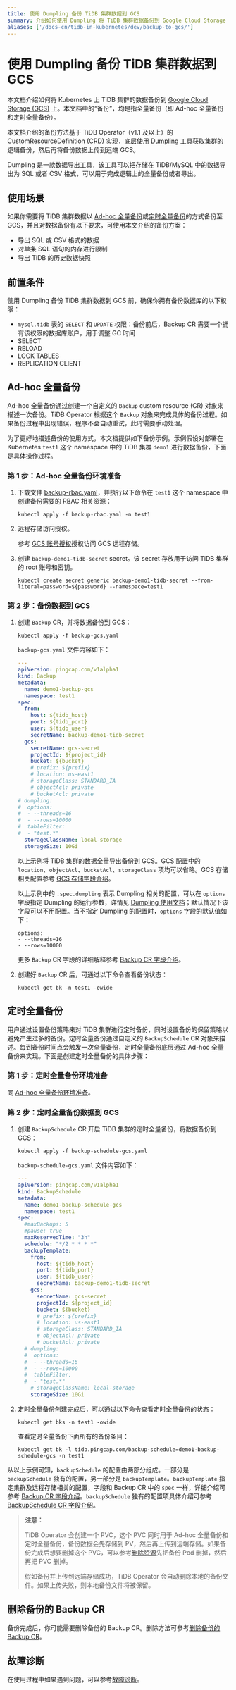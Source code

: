 ```yaml
---
title: 使用 Dumpling 备份 TiDB 集群数据到 GCS
summary: 介绍如何使用 Dumpling 将 TiDB 集群数据备份到 Google Cloud Storage (GCS)。
aliases: ['/docs-cn/tidb-in-kubernetes/dev/backup-to-gcs/']
---
```


# 使用 Dumpling 备份 TiDB 集群数据到 GCS

本文档介绍如何将 Kubernetes 上 TiDB 集群的数据备份到 [Google Cloud Storage (GCS)](https://cloud.google.com/storage/docs/) 上。本文档中的“备份”，均是指全量备份（即 Ad-hoc 全量备份和定时全量备份）。

本文档介绍的备份方法基于 TiDB Operator（v1.1 及以上）的 CustomResourceDefinition (CRD) 实现，底层使用 [Dumpling](https://docs.pingcap.com/zh/tidb/stable/dumpling-overview) 工具获取集群的逻辑备份，然后再将备份数据上传到远端 GCS。

Dumpling 是一款数据导出工具，该工具可以把存储在 TiDB/MySQL 中的数据导出为 SQL 或者 CSV 格式，可以用于完成逻辑上的全量备份或者导出。

## 使用场景

如果你需要将 TiDB 集群数据以 [Ad-hoc 全量备份](#ad-hoc-全量备份)或[定时全量备份](#定时全量备份)的方式备份至 GCS，并且对数据备份有以下要求，可使用本文介绍的备份方案：

- 导出 SQL 或 CSV 格式的数据
- 对单条 SQL 语句的内存进行限制
- 导出 TiDB 的历史数据快照

## 前置条件

使用 Dumpling 备份 TiDB 集群数据到 GCS 前，确保你拥有备份数据库的以下权限：

* `mysql.tidb` 表的 `SELECT` 和 `UPDATE` 权限：备份前后，Backup CR 需要一个拥有该权限的数据库账户，用于调整 GC 时间
* SELECT
* RELOAD
* LOCK TABLES
* REPLICATION CLIENT

## Ad-hoc 全量备份

Ad-hoc 全量备份通过创建一个自定义的 `Backup` custom resource (CR) 对象来描述一次备份。TiDB Operator 根据这个 `Backup` 对象来完成具体的备份过程。如果备份过程中出现错误，程序不会自动重试，此时需要手动处理。

为了更好地描述备份的使用方式，本文档提供如下备份示例。示例假设对部署在 Kubernetes `test1` 这个 namespace 中的 TiDB 集群 `demo1` 进行数据备份，下面是具体操作过程。

### 第 1 步：Ad-hoc 全量备份环境准备

1. 下载文件 [backup-rbac.yaml](https://github.com/pingcap/tidb-operator/blob/v1.5.4/manifests/backup/backup-rbac.yaml)，并执行以下命令在 `test1` 这个 namespace 中创建备份需要的 RBAC 相关资源：

    
    ```shell
    kubectl apply -f backup-rbac.yaml -n test1
    ```

2. 远程存储访问授权。

    参考 [GCS 账号授权](grant-permissions-to-remote-storage.md#gcs-账号授权)授权访问 GCS 远程存储。

3. 创建 `backup-demo1-tidb-secret` secret。该 secret 存放用于访问 TiDB 集群的 root 账号和密钥。

    
    ```shell
    kubectl create secret generic backup-demo1-tidb-secret --from-literal=password=${password} --namespace=test1
    ```

### 第 2 步：备份数据到 GCS

1. 创建 `Backup` CR，并将数据备份到 GCS：

    
    ```shell
    kubectl apply -f backup-gcs.yaml
    ```

    `backup-gcs.yaml` 文件内容如下：

    
    ```yaml
    ---
    apiVersion: pingcap.com/v1alpha1
    kind: Backup
    metadata:
      name: demo1-backup-gcs
      namespace: test1
    spec:
      from:
        host: ${tidb_host}
        port: ${tidb_port}
        user: ${tidb_user}
        secretName: backup-demo1-tidb-secret
      gcs:
        secretName: gcs-secret
        projectId: ${project_id}
        bucket: ${bucket}
        # prefix: ${prefix}
        # location: us-east1
        # storageClass: STANDARD_IA
        # objectAcl: private
        # bucketAcl: private
    # dumpling:
    #  options:
    #  - --threads=16
    #  - --rows=10000
    #  tableFilter:
    #  - "test.*"
      storageClassName: local-storage
      storageSize: 10Gi
    ```

    以上示例将 TiDB 集群的数据全量导出备份到 GCS。GCS 配置中的 `location`、`objectAcl`、`bucketAcl`、`storageClass` 项均可以省略。GCS 存储相关配置参考 [GCS 存储字段介绍](backup-restore-cr.md#gcs-存储字段介绍)。

    以上示例中的 `.spec.dumpling` 表示 Dumpling 相关的配置，可以在 `options` 字段指定 Dumpling 的运行参数，详情见 [Dumpling 使用文档](https://docs.pingcap.com/zh/tidb/stable/dumpling-overview#dumpling-主要选项表)；默认情况下该字段可以不用配置。当不指定 Dumpling 的配置时，`options` 字段的默认值如下：

    ```
    options:
    - --threads=16
    - --rows=10000
    ```

    更多 `Backup` CR 字段的详细解释参考 [Backup CR 字段介绍](backup-restore-cr.md#backup-cr-字段介绍)。

2. 创建好 `Backup` CR 后，可通过以下命令查看备份状态：

    
    ```shell
    kubectl get bk -n test1 -owide
    ```

## 定时全量备份

用户通过设置备份策略来对 TiDB 集群进行定时备份，同时设置备份的保留策略以避免产生过多的备份。定时全量备份通过自定义的 `BackupSchedule` CR 对象来描述。每到备份时间点会触发一次全量备份，定时全量备份底层通过 Ad-hoc 全量备份来实现。下面是创建定时全量备份的具体步骤：

### 第 1 步：定时全量备份环境准备

同 [Ad-hoc 全量备份环境准备](#第-1-步ad-hoc-全量备份环境准备)。

### 第 2 步：定时全量备份数据到 GCS

1. 创建 `BackupSchedule` CR 开启 TiDB 集群的定时全量备份，将数据备份到 GCS：

    
    ```shell
    kubectl apply -f backup-schedule-gcs.yaml
    ```

    `backup-schedule-gcs.yaml` 文件内容如下：

    ```yaml
    ---
    apiVersion: pingcap.com/v1alpha1
    kind: BackupSchedule
    metadata:
      name: demo1-backup-schedule-gcs
      namespace: test1
    spec:
      #maxBackups: 5
      #pause: true
      maxReservedTime: "3h"
      schedule: "*/2 * * * *"
      backupTemplate:
        from:
          host: ${tidb_host}
          port: ${tidb_port}
          user: ${tidb_user}
          secretName: backup-demo1-tidb-secret
        gcs:
          secretName: gcs-secret
          projectId: ${project_id}
          bucket: ${bucket}
          # prefix: ${prefix}
          # location: us-east1
          # storageClass: STANDARD_IA
          # objectAcl: private
          # bucketAcl: private
      # dumpling:
      #  options:
      #  - --threads=16
      #  - --rows=10000
      #  tableFilter:
      #  - "test.*"
        # storageClassName: local-storage
        storageSize: 10Gi
    ```

2. 定时全量备份创建完成后，可以通过以下命令查看定时全量备份的状态：

    
    ```shell
    kubectl get bks -n test1 -owide
    ```

    查看定时全量备份下面所有的备份条目：

    
    ```shell
    kubectl get bk -l tidb.pingcap.com/backup-schedule=demo1-backup-schedule-gcs -n test1
    ```

从以上示例可知，`backupSchedule` 的配置由两部分组成。一部分是 `backupSchedule` 独有的配置，另一部分是 `backupTemplate`。`backupTemplate` 指定集群及远程存储相关的配置，字段和 Backup CR 中的 `spec` 一样，详细介绍可参考 [Backup CR 字段介绍](backup-restore-cr.md#backup-cr-字段介绍)。`backupSchedule` 独有的配置项具体介绍可参考 [BackupSchedule CR 字段介绍](backup-restore-cr.md#backupschedule-cr-字段介绍)。

> **注意：**
>
> TiDB Operator 会创建一个 PVC，这个 PVC 同时用于 Ad-hoc 全量备份和定时全量备份，备份数据会先存储到 PV，然后再上传到远端存储。如果备份完成后想要删掉这个 PVC，可以参考[删除资源](cheat-sheet.md#删除资源)先把备份 Pod 删掉，然后再把 PVC 删掉。
>
> 假如备份并上传到远端存储成功，TiDB Operator 会自动删除本地的备份文件。如果上传失败，则本地备份文件将被保留。

## 删除备份的 Backup CR

备份完成后，你可能需要删除备份的 Backup CR。删除方法可参考[删除备份的 Backup CR](backup-restore-overview.md#删除备份的-backup-cr)。

## 故障诊断

在使用过程中如果遇到问题，可以参考[故障诊断](deploy-failures.md)。
